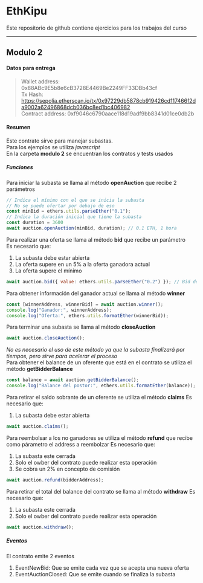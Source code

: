# EthKipu
Este repositorio de github contiene ejercicios para los trabajos del curso  
___  
## Modulo 2  
#### Datos para entrega  
> Wallet address: 0x88ABc9E5b8e6cB3728E4469Be2249FF33DBb43cf  
> Tx Hash: https://sepolia.etherscan.io/tx/0x97229db5878cb919426cd117466f2da9002a62496868dcb036bc8ed1bc406982  
> Contract address: 0xf9046c6790aace118d19adf9bb8341d01ce0db2b  
#### Resumen  
Este contrato sirve para manejar subastas.  
Para los ejemplos se utiliza *javascript*  
En la carpeta **modulo 2** se encuentran los contratos y tests usados  
##### Funciones  
Para iniciar la subasta se llama al método **openAuction** que recibe 2 parámetros
```js
// Indica el mínimo con el que se inicia la subasta
// No se puede ofertar por debajo de eso
const minBid = ethers.utils.parseEther("0.1");
// Indica la duración inicial que tiene la subasta
const duration = 3600
await auction.openAuction(minBid, duration); // 0.1 ETH, 1 hora
```
Para realizar una oferta se llama al método **bid** que recibe un parámetro  
Es necesario que:  
1. La subasta debe estar abierta
2. La oferta supere en un 5% a la oferta ganadora actual
3. La oferta supere el mínimo  
```js
await auction.bid({ value: ethers.utils.parseEther("0.2") }); // Bid de 0.2 ETH
```
Para obtener información del ganador actual se llama al método **winner**
```js
const [winnerAddress, winnerBid] = await auction.winner();
console.log("Ganador:", winnerAddress);
console.log("Oferta:", ethers.utils.formatEther(winnerBid));
```  
Para terminar una subasta se llama al método **closeAuction**
```js
await auction.closeAuction();
```
*No es necesario el uso de este método ya que la subasta finalizará por tiempos, pero sirve para acelerar el proceso*  
Para obtener el balance de un oferente que está en el contrato se utiliza el método **getBidderBalance**
```js
const balance = await auction.getBidderBalance();
console.log("Balance del postor:", ethers.utils.formatEther(balance));
```
Para retirar el saldo sobrante de un oferente se utiliza el método **claims**
Es necesario que:  
1. La subasta debe estar abierta
```js
await auction.claims();
```
Para reembolsar a los no ganadores se utiliza el método **refund** que recibe como párametro el address a reembolzar
Es necesario que:  
1. La subasta este cerrada
2. Solo el owber del contrato puede realizar esta operación
3. Se cobra un 2% en concepto de comisión  
```js
await auction.refund(bidderAddress);
```
Para retirar el total del balance del contrato se llama al método **withdraw**
Es necesario que:  
1. La subasta este cerrada
2. Solo el owber del contrato puede realizar esta operación
```js
await auction.withdraw();
```
##### Eventos  
El contrato emite 2 eventos  
1. EventNewBid: Que se emite cada vez que se acepta una nueva oferta
2. EventAuctionClosed: Que se emite cuando se finaliza la subasta

